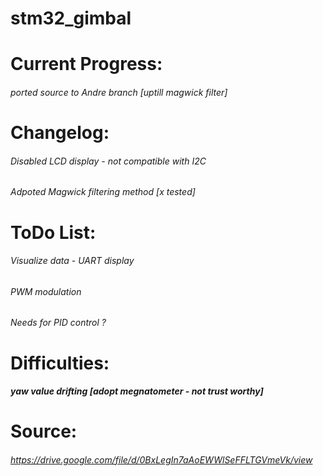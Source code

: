 # stm32_gimbal

# Current Progress:
###### ported source to Andre branch [uptill magwick filter]

# Changelog:
###### Disabled LCD display - not compatible with I2C
###### Adpoted Magwick filtering method [x tested]

# ToDo List:
###### Visualize data - UART display
###### PWM modulation
###### Needs for PID control ?

# Difficulties:
##### yaw value drifting [adopt megnatometer - not trust worthy]

# Source:
###### https://drive.google.com/file/d/0BxLegIn7aAoEWWlSeFFLTGVmeVk/view
